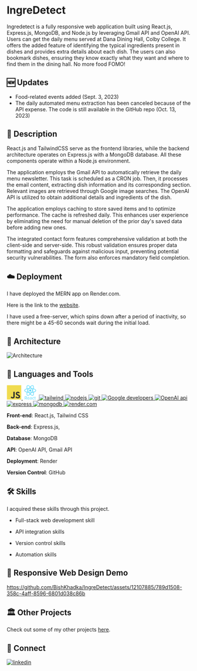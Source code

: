 # IngreDetect

Ingredetect is a fully responsive web application built using React.js, Express.js, MongoDB, and Node.js by leveraging Gmail API and OpenAI API. Users can get the daily menu served at Dana Dining Hall, Colby College. It offers the added feature of identifying the typical ingredients present in dishes and provides extra details about each dish. The users can also bookmark dishes, ensuring they know exactly what they want and where to find them in the dining hall. No more food FOMO!

## 🆕 Updates

- Food-related events added (Sept. 3, 2023)
- The daily automated menu extraction has been canceled because of the API expense. The code is still available in the GitHub repo (Oct. 13, 2023)

## 📜 Description

React.js and TailwindCSS serve as the frontend libraries, while the backend architecture operates on Express.js with a MongoDB database. All these components operate within a Node.js environment.

The application employs the Gmail API to automatically retrieve the daily menu newsletter. This task is scheduled as a CRON job. Then, it processes the email content, extracting dish information and its corresponding section. Relevant images are retrieved through Google image searches. The OpenAI API is utilized to obtain additional details and ingredients of the dish.

The application employs caching to store saved items and to optimize performance. The cache is refreshed daily. This enhances user experience by eliminating the need for manual deletion of the prior day's saved data before adding new ones.

The integrated contact form features comprehensive validation at both the client-side and server-side. This robust validation ensures proper data formatting and safeguards against malicious input, preventing potential security vulnerabilities. The form also enforces mandatory field completion.

## ☁️ Deployment

I have deployed the MERN app on Render.com.

Here is the link to the
[website](https://ingredetect.me).

I have used a free-server, which spins down after a period of inactivity, so there might be a 45-60 seconds wait during the initial load.

## 📐 Architecture

<img width="1165" alt="Architecture" src="https://github.com/BishKhadka/IngreDetect/assets/12107885/01dd4837-fba4-49d5-bf12-0ca91144b8d4">

## 🧰 Languages and Tools

<a href="https://developer.mozilla.org/en-US/docs/Web/JavaScript" target="_blank" rel="noreferrer"> <img src="https://raw.githubusercontent.com/devicons/devicon/master/icons/javascript/javascript-original.svg" alt="javascript" width="40" height="40"/> </a>
<a href="https://reactjs.org/" target="_blank" rel="noreferrer"> <img src="https://raw.githubusercontent.com/devicons/devicon/master/icons/react/react-original-wordmark.svg" alt="react" width="40" height="40"/> </a>
<a href="https://tailwindcss.com/" target="_blank" rel="noreferrer"> <img src="https://www.vectorlogo.zone/logos/tailwindcss/tailwindcss-icon.svg" alt="tailwind" width="40" height="40"/> </a>
<a href="https://nodejs.org" target="_blank" rel="noreferrer"> <img src="https://brandslogos.com/wp-content/uploads/thumbs/nodejs-logo-vector.svg" alt="nodejs" width="100" height="40"/> </a>
<a href="https://git-scm.com/" target="_blank" rel="noreferrer"> <img src="https://www.vectorlogo.zone/logos/git-scm/git-scm-icon.svg" alt="git" width="40" height="40"/> </a>
<a href="https://developers.google.com/gmail/api/guides" target="_blank" rel="noreferrer"> <img src="https://seeklogo.com/images/G/google-developers-logo-F8BF3155AC-seeklogo.com.png" alt="Google developers" width="40" height="40"/> </a>
<a href="https://openai.com/blog/openai-api" target="_blank" rel="noreferrer"> <img src="https://upload.wikimedia.org/wikipedia/commons/thumb/c/c9/OpenAI_Logo_%282%29.svg/2560px-OpenAI_Logo_%282%29.svg.png" alt="OpenAI api" width="50" height="40"/> </a>
<a href="https://expressjs.com" target="_blank" rel="noreferrer"> <img src="https://upload.wikimedia.org/wikipedia/commons/6/64/Expressjs.png" alt="express" width="120" height="40"/> </a>
<a href="https://www.mongodb.com/" target="_blank" rel="noreferrer"> <img src="https://upload.wikimedia.org/wikipedia/commons/thumb/9/93/MongoDB_Logo.svg/2560px-MongoDB_Logo.svg.png" alt="mongodb" width="120" height="40"/> </a>
<a href="https://render.com" target="_blank" rel="noreferrer"> <img src="https://images.g2crowd.com/uploads/product/image/large_detail/large_detail_477db83f729d63210139ec7cd29c1351/render-render.png" alt="render.com" width="40" height="40"/> </a>

**Front-end**: React.js, Tailwind CSS

**Back-end**: Express.js,

**Database**: MongoDB

**API**: OpenAI API, Gmail API

**Deployment**: Render

**Version Control**: GitHub

## 🛠 Skills

I acquired these skills through this project.

- Full-stack web development skill

- API integration skills

- Version control skills

- Automation skills

## 📱 Responsive Web Design Demo

https://github.com/BishKhadka/IngreDetect/assets/12107885/789d1508-358c-4aff-8596-6801d038c86b

## 🏛️ Other Projects

Check out some of my other projects [here](https://github.com/Khadka-Bishal).

## 🔗 Connect

[![linkedin](https://img.shields.io/badge/linkedin-0A66C2?style=for-the-badge&logo=linkedin&logoColor=white)](https://www.linkedin.com/in/khadka-bishal/)
